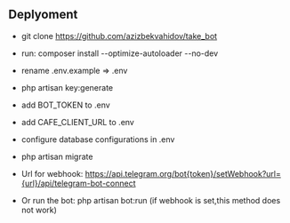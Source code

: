 ## Deplyoment

- git clone https://github.com/azizbekvahidov/take_bot

- run: composer install --optimize-autoloader --no-dev

- rename .env.example => .env

- php artisan key:generate

- add BOT_TOKEN to .env 
- add CAFE_CLIENT_URL to .env
- configure database configurations in .env
- php artisan migrate
- Url for webhook: https://api.telegram.org/bot{token}/setWebhook?url={url}/api/telegram-bot-connect
- Or run the bot: php artisan bot:run (if webhook is set,this method does not work)
